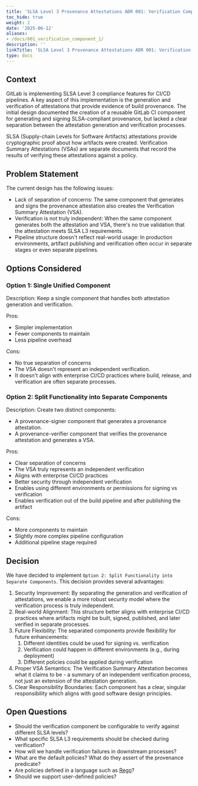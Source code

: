 ```yaml
---
title: 'SLSA Level 3 Provenance Attestations ADR 001: Verification Component'
toc_hide: true
weight: 2
date: '2025-06-12'
aliases:
- /docs/001_verification_component_1/
description: ''
linkTitle: 'SLSA Level 3 Provenance Attestations ADR 001: Verification Component'
type: docs
---
```


## Context

GitLab is implementing SLSA Level 3 compliance features for CI/CD pipelines. A key aspect of this implementation is the generation and verification of attestations that provide evidence of build provenance. The initial design documented the creation of a reusable GitLab CI component for generating and signing SLSA-compliant provenance, but lacked a clear separation between the attestation generation and verification processes.

SLSA (Supply-chain Levels for Software Artifacts) attestations provide cryptographic proof about how artifacts were created. Verification Summary Attestations (VSAs) are separate documents that record the results of verifying these attestations against a policy.

## Problem Statement

The current design has the following issues:

- Lack of separation of concerns: The same component that generates and signs the provenance attestation also creates the Verification Summary Attestation (VSA).
- Verification is not truly independent: When the same component generates both the attestation and VSA, there's no true validation that the attestation meets SLSA L3 requirements.
- Pipeline structure doesn't reflect real-world usage: In production environments, artifact publishing and verification often occur in separate stages or even separate pipelines.

## Options Considered

### Option 1: Single Unified Component

Description: Keep a single component that handles both attestation generation and verification.

Pros:

- Simpler implementation
- Fewer components to maintain
- Less pipeline overhead

Cons:

- No true separation of concerns
- The VSA doesn't represent an independent verification.
- It doesn't align with enterprise CI/CD practices where build, release, and verification are often separate processes.

### Option 2: Split Functionality into Separate Components

Description: Create two distinct components:

- A provenance-signer component that generates a provenance attestation.
- A provenance-verifier component that verifies the provenance attestation and generates a VSA.

Pros:

- Clear separation of concerns
- The VSA truly represents an independent verification
- Aligns with enterprise CI/CD practices
- Better security through independent verification
- Enables using different environments or permissions for signing vs verification
- Enables verification out of the build pipeline and after publishing the artifact

Cons:

- More components to maintain
- Slightly more complex pipeline configuration
- Additional pipeline stage required

## Decision

We have decided to implement `Option 2: Split Functionality into Separate Components`. This decision provides several advantages:

1. Security Improvement: By separating the generation and verification of attestations, we enable a more robust security model where the verification process is truly independent.
1. Real-world Alignment: This structure better aligns with enterprise CI/CD practices where artifacts might be built, signed, published, and later verified in separate processes.
1. Future Flexibility: The separated components provide flexibility for future enhancements:
   1. Different identities could be used for signing vs. verification
   1. Verification could happen in different environments (e.g., during deployment)
   1. Different policies could be applied during verification
1. Proper VSA Semantics: The Verification Summary Attestation becomes what it claims to be - a summary of an independent verification process, not just an extension of the attestation generation.
1. Clear Responsibility Boundaries: Each component has a clear, singular responsibility which aligns with good software design principles.

## Open Questions

- Should the verification component be configurable to verify against different SLSA levels?
- What specific SLSA L3 requirements should be checked during verification?
- How will we handle verification failures in downstream processes?
- What are the default policies? What do they assert of the provenance predicate?
- Are policies defined in a language such as [Rego](https://www.openpolicyagent.org/docs/latest/policy-language/#what-is-rego)?
- Should we support user-defined policies?
